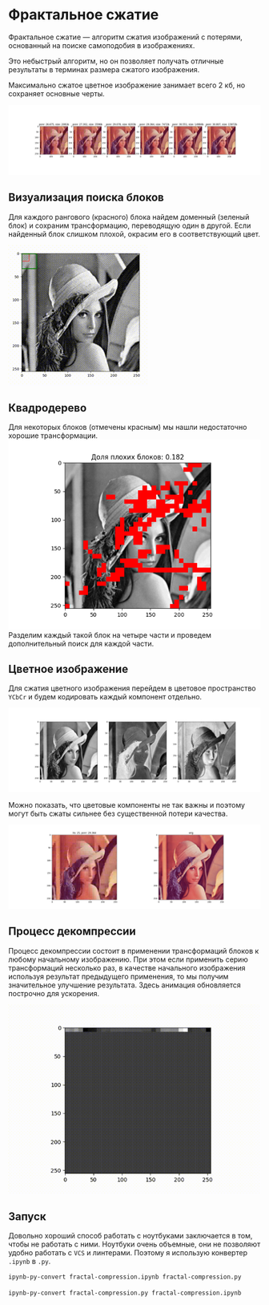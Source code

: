 # Фрактальное сжатие

Фрактальное сжатие — алгоритм сжатия изображений с потерями, основанный на поиске самоподобия в изображениях.

Это небыстрый алгоритм, но он позволяет получать отличные результаты в терминах размера сжатого изображения.

Максимально сжатое цветное изображение занимает всего 2 кб, но сохраняет основные черты.

![Сжатые изображения](images/qualities.jpg)

## Визуализация поиска блоков

Для каждого рангового (красного) блока найдем доменный (зеленый блок) и сохраним трансформацию, переводящую один в другой. Если найденный блок слишком плохой, окрасим его в соответствующий цвет.

![Поиск блоков](images/simple_transforms.gif)

## Квадродерево

Для некоторых блоков (отмечены красным) мы нашли недостаточно хорошие трансформации.
![Плохие блоки](images/bad_blocks.png)
Разделим каждый такой блок на четыре части и проведем дополнительный поиск для каждой части.

## Цветное изображение

Для сжатия цветного изображения перейдем в цветовое пространство `YCbCr` и будем кодировать каждый компонент отдельно.

![YUV](images/yuv_components.jpg)

Можно показать, что цветовые компоненты не так важны и поэтому могут быть сжаты сильнее без существенной потери качества.

![YUV](images/colored_decompress.jpg)

## Процесс декомпрессии

Процесс декомпрессии состоит в применении трансформаций блоков к любому начальному изображению. 
При этом если применить серию трансформаций несколько раз, в качестве начального изображения используя результат 
предыдущего применения, то мы получим значительное улучшение результата.
Здесь анимация обновляется построчно для ускорения.

![Decompression](images/performing_decompress.gif)

## Запуск

Довольно хороший способ работать с ноутбуками заключается в том, чтобы не работать с ними. Ноутбуки очень объемные, они не позволяют удобно работать с `VCS` и линтерами. Поэтому я использую конвертер `.ipynb` в `.py`.

```
ipynb-py-convert fractal-compression.ipynb fractal-compression.py

ipynb-py-convert fractal-compression.py fractal-compression.ipynb
```
